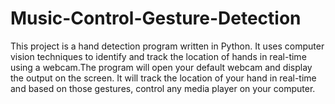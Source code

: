 # Music-Control-Gesture-Detection
This project is a hand detection program written in Python. It uses computer vision techniques to identify and track the location of hands in real-time using a webcam.The program will open your default webcam and display the output on the screen. It will track the location of your hand in real-time and based on those gestures, control any media player on your computer. 
